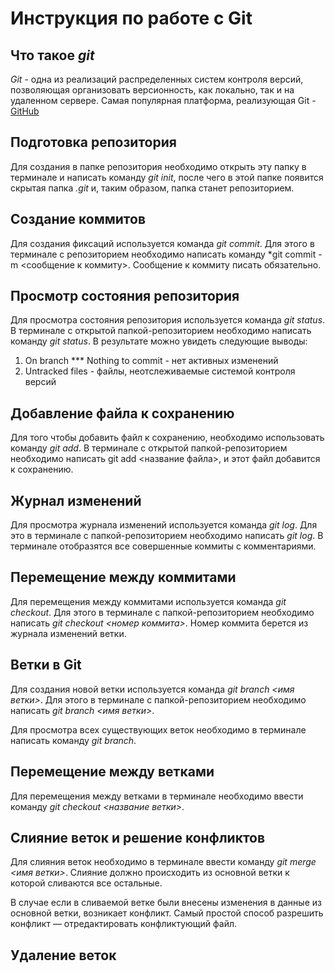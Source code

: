 # Инструкция по работе с Git

## Что такое *git*

*Git* - одна из реализаций распределенных систем контроля версий, позволяющая организовать версионность, как локально, так и на удаленном сервере. Самая популярная платформа, реализующая Git - [GitHub](https//:github.com)

## Подготовка репозитория

Для создания в папке репозитория необходимо открыть эту папку в терминале и написать команду *git init*, после чего в этой папке появится скрытая папка *.git* и, таким образом, папка станет репозиторием.

## Создание коммитов

Для создания фиксаций используется команда *git commit*. Для этого в терминале с репозиторием необходимо написать команду *git commit -m <сообщение к коммиту>. Сообщение к коммиту писать обязательно.

## Просмотр состояния репозитория

Для просмотра состояния репозитория используется команда *git status*. В терминале с открытой папкой-репозиторием необходимо написать команду *git status*. В результате можно увидеть следующие выводы:
1. On branch *** Nothing to commit - нет активных изменений
2. Untracked files - файлы, неотслеживаемые системой контроля версий

## Добавление файла к сохранению

Для того чтобы добавить файл к сохранению, необходимо использовать команду *git add*. В терминале с открытой папкой-репозиторием необходимо написать git add <название файла>, и этот файл добавится к сохранению.

## Журнал изменений

Для просмотра журнала изменений используется команда *git log*. Для это в терминале с папкой-репозиторием необходимо написать *git log*. В терминале отобразятся все совершенные коммиты с комментариями.

## Перемещение между коммитами
Для перемещения между коммитами используется команда *git checkout*. Для этого в терминале с папкой-репозиторием необходимо написать *git checkout <номер коммита>*. Номер коммита берется из журнала изменений ветки.

## Ветки в Git

Для создания новой ветки используется команда *git branch <имя ветки>*. Для этого в терминале с папкой-репозиторием необходимо написать *git branch <имя ветки>*.

Для просмотра всех существующих веток необходимо в терминале написать команду *git branch*.

## Перемещение между ветками

Для перемещения между ветками в терминале необходимо ввести команду *git checkout <название ветки>*.

## Слияние веток и решение конфликтов

Для слияния веток необходимо в терминале ввести команду *git merge <имя ветки>*. Слияние должно происходить из основной ветки к которой сливаются все остальные.

В случае если в сливаемой ветке были внесены изменения в данные из основной ветки, возникает конфликт. Самый простой способ разрешить конфликт — отредактировать конфликтующий файл. 

## Удаление веток